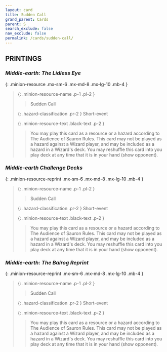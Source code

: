 ```yaml
---
layout: card
title: Sudden Call
grand_parent: Cards
parent: S
search_exclude: false
nav_exclude: false
permalink: /cards/sudden-call/
---
```


## PRINTINGS


### _Middle-earth: The Lidless Eye_

{: .minion-resource .mx-sm-6 .mx-md-8 .mx-lg-10 .mb-4 }
> {: .minion-resource-name .p-1 .pl-2 }
> > <div class="hazard-mp"></div>
> > <div class="card-name">Sudden Call</div>
>
> {: .hazard-classification .pr-2 }
> Short-event
>
> {: .minion-resource-text .black-text .p-2 }
> > You may play this card as a resource or a hazard according to The Audience of Sauron Rules. This card may not be played as a hazard against a Wizard player, and may be included as a hazard in a Wizard's deck. You may reshuffle this card into you play deck at any time that it is in your hand (show opponent). 
> 

### _Middle-earth Challenge Decks_

{: .minion-resource-reprint .mx-sm-6 .mx-md-8 .mx-lg-10 .mb-4 }
> {: .minion-resource-name .p-1 .pl-2 }
> > <div class="hazard-mp"></div>
> > <div class="card-name">Sudden Call</div>
>
> {: .hazard-classification .pr-2 }
> Short-event
>
> {: .minion-resource-text .black-text .p-2 }
> > You may play this card as a resource or a hazard according to The Audience of Sauron Rules. This card may not be played as a hazard against a Wizard player, and may be included as a hazard in a Wizard's deck. You may reshuffle this card into you play deck at any time that it is in your hand (show opponent). 
> 

### _Middle-earth: The Balrog Reprint_

{: .minion-resource-reprint .mx-sm-6 .mx-md-8 .mx-lg-10 .mb-4 }
> {: .minion-resource-name .p-1 .pl-2 }
> > <div class="hazard-mp"></div>
> > <div class="card-name">Sudden Call</div>
>
> {: .hazard-classification .pr-2 }
> Short-event
>
> {: .minion-resource-text .black-text .p-2 }
> > You may play this card as a resource or a hazard according to The Audience of Sauron Rules. This card may not be played as a hazard against a Wizard player, and may be included as a hazard in a Wizard's deck. You may reshuffle this card into you play deck at any time that it is in your hand (show opponent). 
> 

